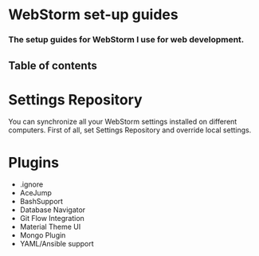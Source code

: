 # WebStorm set-up guides

### The setup guides for WebStorm I use for web development.


## Table of contents


# Settings Repository
You can synchronize all your WebStorm settings installed on different computers.
First of all, set Settings Repository and override local settings.


# Plugins
- .ignore
- AceJump
- BashSupport
- Database Navigator
- Git Flow Integration
- Material Theme UI
- Mongo Plugin
- YAML/Ansible support
